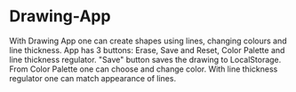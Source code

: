 # Drawing-App
With Drawing App one can create shapes using lines, changing colours and line thickness.
App has 3 buttons: Erase, Save and Reset, Color Palette and line thickness regulator. 
"Save" button saves the drawing to LocalStorage. 
From Color Palette one can choose and change color. 
With line thickness regulator one can match appearance of lines.



